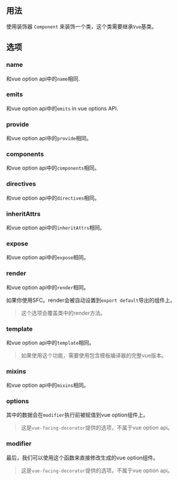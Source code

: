 ## 用法

使用装饰器 `Component` 来装饰一个类，这个类需要继承`Vue`基类。

[](./code-usage-base.ts ':include :type=code typescript')

## 选项

### name

和vue option api中的`name`相同.

[](./code-option-name.ts ':include :type=code typescript')

### emits

和vue option api中的`emits` in vue options API.

[](./code-option-emits.ts ':include :type=code typescript')

### provide

和vue option api中的`provide`相同。

[](./code-option-provide.ts ':include :type=code typescript')

### components

和vue option api中的`components`相同。

[](./code-option-components.ts ':include :type=code typescript')

### directives

和vue option api中的`directives`相同。

[](./code-option-directives.ts ':include :type=code typescript')

### inheritAttrs

和vue option api中的`inheritAttrs`相同。

[](./code-option-inherit-attrs.ts ':include :type=code typescript')

### expose

和vue option api中的`expose`相同。

[](./code-option-expose.ts ':include :type=code typescript')

### render

和vue option api中的`render`相同。

如果你使用SFC。render会被自动设置到`export default`导出的组件上。

> 这个选项会覆盖类中的render方法。

[](./code-option-template.ts ':include :type=code typescript')

### template

和vue option api中的`template`相同。

> 如果使用这个功能，需要使用包含模板编译器的完整vue版本。

[](./code-option-template.ts ':include :type=code typescript')

### mixins

和vue option api中的`mixins`相同。

[](./code-option-mixins.ts ':include :type=code typescript')

### options

其中的数据会在`modifier`执行前被赋值到vue option组件上。

> 这是`vue-facing-decorator`提供的选项，不属于vue option api。

[](./code-option-options.ts ':include :type=code typescript')

### modifier

最后，我们可以使用这个函数来直接修改生成的vue option组件。

> 这是`vue-facing-decorator`提供的选项，不属于vue option api。

[](./code-option-modifier.ts ':include :type=code typescript')
